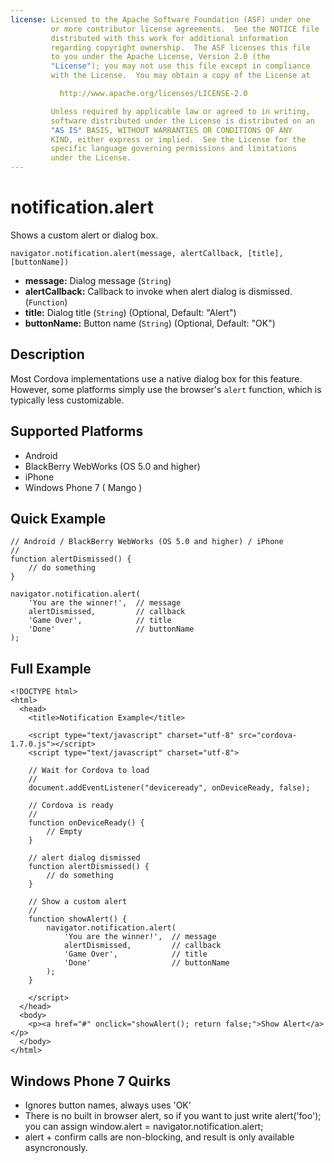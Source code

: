 ```yaml
---
license: Licensed to the Apache Software Foundation (ASF) under one
         or more contributor license agreements.  See the NOTICE file
         distributed with this work for additional information
         regarding copyright ownership.  The ASF licenses this file
         to you under the Apache License, Version 2.0 (the
         "License"); you may not use this file except in compliance
         with the License.  You may obtain a copy of the License at

           http://www.apache.org/licenses/LICENSE-2.0

         Unless required by applicable law or agreed to in writing,
         software distributed under the License is distributed on an
         "AS IS" BASIS, WITHOUT WARRANTIES OR CONDITIONS OF ANY
         KIND, either express or implied.  See the License for the
         specific language governing permissions and limitations
         under the License.
---
```


notification.alert
==================

Shows a custom alert or dialog box.

    navigator.notification.alert(message, alertCallback, [title], [buttonName])

- __message:__ Dialog message (`String`)
- __alertCallback:__ Callback to invoke when alert dialog is dismissed. (`Function`)
- __title:__ Dialog title (`String`) (Optional, Default: "Alert")
- __buttonName:__ Button name (`String`) (Optional, Default: "OK")
    
Description
-----------

Most Cordova implementations use a native dialog box for this feature.  However, some platforms simply use the browser's `alert` function, which is typically less customizable.

Supported Platforms
-------------------

- Android
- BlackBerry WebWorks (OS 5.0 and higher)
- iPhone
- Windows Phone 7 ( Mango )

Quick Example
-------------

    // Android / BlackBerry WebWorks (OS 5.0 and higher) / iPhone
    //
    function alertDismissed() {
        // do something
    }

    navigator.notification.alert(
        'You are the winner!',  // message
        alertDismissed,         // callback
        'Game Over',            // title
        'Done'                  // buttonName
    );
        
Full Example
------------

    <!DOCTYPE html>
    <html>
      <head>
        <title>Notification Example</title>

        <script type="text/javascript" charset="utf-8" src="cordova-1.7.0.js"></script>
        <script type="text/javascript" charset="utf-8">

        // Wait for Cordova to load
        //
        document.addEventListener("deviceready", onDeviceReady, false);

        // Cordova is ready
        //
        function onDeviceReady() {
            // Empty
        }
    
        // alert dialog dismissed
	    function alertDismissed() {
	        // do something
	    }

        // Show a custom alert
        //
        function showAlert() {
		    navigator.notification.alert(
		        'You are the winner!',  // message
		        alertDismissed,         // callback
		        'Game Over',            // title
		        'Done'                  // buttonName
		    );
        }
    
        </script>
      </head>
      <body>
        <p><a href="#" onclick="showAlert(); return false;">Show Alert</a></p>
      </body>
    </html>

Windows Phone 7 Quirks
-------------

- Ignores button names, always uses 'OK'
- There is no built in browser alert, so if you want to just write alert('foo'); you can assign window.alert = navigator.notification.alert;
- alert + confirm calls are non-blocking, and result is only available asyncronously.
